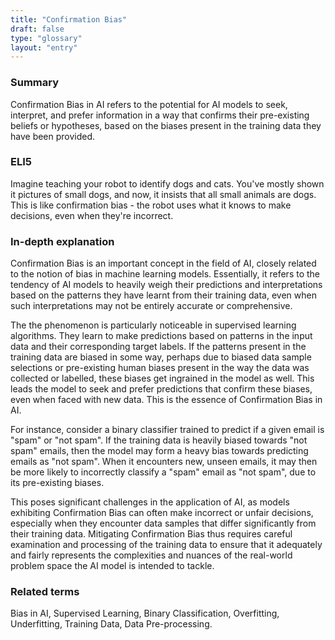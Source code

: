 ```yaml
---
title: "Confirmation Bias"
draft: false
type: "glossary"
layout: "entry"
---
```


### Summary
Confirmation Bias in AI refers to the potential for AI models to seek, interpret, and prefer information in a way that confirms their pre-existing beliefs or hypotheses, based on the biases present in the training data they have been provided.

### ELI5
Imagine teaching your robot to identify dogs and cats. You've mostly shown it pictures of small dogs, and now, it insists that all small animals are dogs. This is like confirmation bias - the robot uses what it knows to make decisions, even when they're incorrect.

### In-depth explanation
Confirmation Bias is an important concept in the field of AI, closely related to the notion of bias in machine learning models. Essentially, it refers to the tendency of AI models to heavily weigh their predictions and interpretations based on the patterns they have learnt from their training data, even when such interpretations may not be entirely accurate or comprehensive. 

The the phenomenon is particularly noticeable in supervised learning algorithms. They learn to make predictions based on patterns in the input data and their corresponding target labels. If the patterns present in the training data are biased in some way, perhaps due to biased data sample selections or pre-existing human biases present in the way the data was collected or labelled, these biases get ingrained in the model as well. This leads the model to seek and prefer predictions that confirm these biases, even when faced with new data. This is the essence of Confirmation Bias in AI.

For instance, consider a binary classifier trained to predict if a given email is "spam" or "not spam". If the training data is heavily biased towards "not spam" emails, then the model may form a heavy bias towards predicting emails as "not spam". When it encounters new, unseen emails, it may then be more likely to incorrectly classify a "spam" email as "not spam", due to its pre-existing biases. 

This poses significant challenges in the application of AI, as models exhibiting Confirmation Bias can often make incorrect or unfair decisions, especially when they encounter data samples that differ significantly from their training data. Mitigating Confirmation Bias thus requires careful examination and processing of the training data to ensure that it adequately and fairly represents the complexities and nuances of the real-world problem space the AI model is intended to tackle.

### Related terms
Bias in AI, Supervised Learning, Binary Classification, Overfitting, Underfitting, Training Data, Data Pre-processing.
